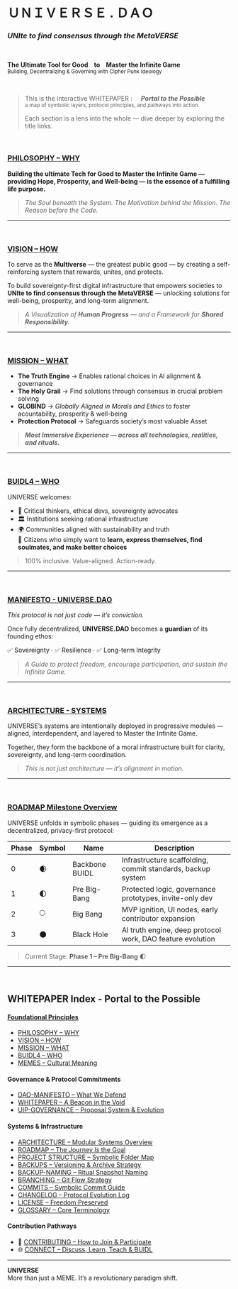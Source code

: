 # **ＵＮＩＶＥＲＳＥ . ＤＡＯ**
### </sub> ***UNIte to find consensus through the MetaVERSE*** </sub>
<br>

**The Ultimate Tool for Good &nbsp;&nbsp;&nbsp;to &nbsp;&nbsp;&nbsp;Master the Infinite Game**<br>
<sub>Building, Decentralizing & Governing with Cipher Punk Ideology</sub>

<br>

>This is the interactive WHITEPAPER : &nbsp;&nbsp;&nbsp; ***Portal to the Possible***<br>
><sub>a map of symbolic layers, protocol principles, and pathways into action.</sub>
>
>Each section is a lens into the whole — dive deeper by exploring the title links.



<br>

### [PHILOSOPHY – WHY](docs/PHILOSOPHY.md) <a name="philosophy--the-why"></a>

**Building the ultimate Tech for Good to Master the Infinite Game —
providing Hope, Prosperity, and Well-being — is the essence of a fulfilling life purpose.**

>_The Soul beneath the System. The Motivation behind the Mission. The Reason before the Code._

---

<br>

### [VISION – HOW](docs/VISION.md) <a name="vision--the-how"></a>

To serve as the **Multiverse** — the greatest public good — by creating a self-reinforcing system that rewards, unites, and protects.

To build sovereignty-first digital infrastructure that empowers societies to  
**UNIte to find consensus through the MetaVERSE** — unlocking solutions for well-being, prosperity, and long-term alignment.

>_A Visualization of **Human Progress** — and a Framework for **Shared Responsibility**._

---

<br>

### [MISSION – WHAT](docs/MISSION.md) <a name="mission--the-what"></a>

- **The Truth Engine** → Enables rational choices in AI alignment & governance  
- **The Holy Grail** → Find solutions through consensus in crucial problem solving  
- **GLOBIND** → *Globally Aligned in Morals and Ethics* to foster acountability, prosperity & well-being  
- **Protection Protocol** → Safeguards society’s most valuable Asset

>***Most Immersive Experience — across all technologies, realities, and rituals.***

---

<br>

### [BUIDL4 – WHO](docs/BUIDL4.md) <a name="buidl4--the-who"></a>

UNIVERSE welcomes:

- 🧠 Critical thinkers, ethical devs, sovereignty advocates  
- 🏛 Institutions seeking rational infrastructure  
- 🌍 Communities aligned with sustainability and truth  
🤝 Citizens who simply want to **learn, express themselves, find soulmates, and make better choices** 

> 100% inclusive. Value-aligned. Action-ready.

---

<br>

### [MANIFESTO - UNIVERSE.DAO](docs/UNIVERSE-DAO-MANIFESTO.md) <a name="universe-dao-manifesto"></a>  
_This protocol is not just code — it’s conviction._

 Once fully decentralized, **UNIVERSE.DAO** becomes a **guardian** of its founding ethos:
 
✅ Sovereignty · ✅ Resilience · ✅ Long-term Integrity  
 
> _A Guide to protect freedom, encourage participation, and sustain the Infinite Game._

---

<br>

### [ARCHITECTURE - SYSTEMS](docs/ARCHITECTURE.md) <a name="architecture-systems"></a>

UNIVERSE’s systems are intentionally deployed in progressive modules — aligned, interdependent, and layered to Master the Infinite Game.

Together, they form the backbone of a moral infrastructure built for clarity, sovereignty, and long-term coordination.

>_This is not just architecture — it’s alignment in motion._



---

<br>

### [ROADMAP Milestone Overview](docs/ROADMAP.md) 

UNIVERSE unfolds in symbolic phases — guiding its emergence as a decentralized, privacy-first protocol:

| Phase | Symbol | Name            | Description                                                        |
|-------|--------|------------------|--------------------------------------------------------------------|
| 0     | 🌒     | Backbone BUIDL   | Infrastructure scaffolding, commit standards, backup system        |
| 1     | 🌓     | Pre Big-Bang     | Protected logic, governance prototypes, invite-only dev            |
| 2     | 🌕     | Big Bang         | MVP ignition, UI nodes, early contributor expansion                |
| 3     | 🌑     | Black Hole       | AI truth engine, deep protocol work, DAO feature evolution         |

> Current Stage: **Phase 1 – Pre Big-Bang** 🌓 


---

<br>


## WHITEPAPER Index - Portal to the Possible

#### <u>Foundational Principles</u>  
- [PHILOSOPHY – WHY](docs/PHILOSOPHY.md)  
- [VISION – HOW](docs/VISION.md)  
- [MISSION – WHAT](docs/MISSION.md)  
- [BUIDL4 – WHO](docs/BUIDL4.md)  
- [MEMES – Cultural Meaning](docs/MEMES.md) 
 

#### Governance & Protocol Commitments
- [DAO-MANIFESTO – What We Defend](docs/DAO-MANIFESTO.md)  
- [WHITEPAPER – A Beacon in the Void](docs/WHITEPAPER.md)  
- [UIP-GOVERNANCE – Proposal System & Evolution](0%20%23DAO%20-%20The%20Layer%20Zero/0.2%20proposals/#UIP-GOVERNANCE.md)  


#### Systems & Infrastructure
- [ARCHITECTURE – Modular Systems Overview](docs/D-ARCHITECTURE-OVERVIEW.md)  
- [ROADMAP – The Journey *Is* the Goal](docs/ROADMAP.md)  
- [PROJECT STRUCTURE – Symbolic Folder Map](docs/PROJECT-STRUCTURE.md)  
- [BACKUPS – Versioning & Archive Strategy](docs/ARCHIVE.md)  
- [BACKUP-NAMING – Ritual Snapshot Naming](docs/BACKUP-NAMING-GUIDE.md)  
- [BRANCHING – Git Flow Strategy](docs/BRANCHING-STRATEGY.md)  
- [COMMITS – Symbolic Commit Guide](docs/COMMIT-GUIDE.md)  
- [CHANGELOG – Protocol Evolution Log](docs/CHANGELOG.md)  
- [LICENSE – Freedom Preserved](.github/LICENSE.md)
- [GLOSSARY – Core Terminology](docs/GLOSSARY.md)  


#### Contribution Pathways
- 🤝 [CONTRIBUTING – How to Join & Participate](CONTRIBUTING.md)  
- 🌐 [CONNECT – Discuss, Learn, Teach & BUIDL](docs/CONNECT.md)  
 

---


**UNIVERSE**  
More than just a MEME. It’s a revolutionary paradigm shift.
